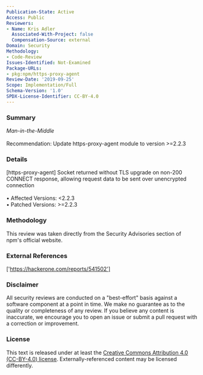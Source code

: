 ```yaml
---
Publication-State: Active
Access: Public
Reviewers:
- Name: Kris Adler
  Associated-With-Project: false
  Compensation-Source: external
Domain: Security
Methodology:
- Code-Review
Issues-Identified: Not-Examined
Package-URLs:
- pkg:npm/https-proxy-agent
Review-Date: '2019-09-25'
Scope: Implementation/Full
Schema-Version: '1.0'
SPDX-License-Identifier: CC-BY-4.0
---
```

### Summary
*Man-in-the-Middle*<br><br>Recommendation: Update https-proxy-agent module to version >=2.2.3
### Details
[https-proxy-agent] Socket returned without TLS upgrade on non-200 CONNECT response, allowing request data to be sent over unencrypted connection
<br><br>• Affected Versions: <2.2.3
<br>• Patched Versions: >=2.2.3
### Methodology
This review was taken directly from the Security Advisories section of npm's official website.
### External References
['https://hackerone.com/reports/541502']
### Disclaimer
All security reviews are conducted on a "best-effort" basis against a software component at a point in time. We make no guarantee as to the quality or completeness of any review. If you believe any content is inaccurate, we encourage you to open an issue or submit a pull request with a correction or improvement.
### License
This text is released under at least the [Creative Commons Attribution 4.0 (CC-BY-4.0) license](https://creativecommons.org/licenses/by/4.0/legalcode.txt). Externally-referenced content may be licensed differently.
